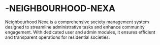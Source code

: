 # -NEIGHBOURHOOD-NEXA
 Neighbourhood Nexa is a comprehensive society management system designed to streamline administrative  tasks and enhance community engagement.  With dedicated user and admin modules, it ensures efficient and transparent operations for residential  societies.
